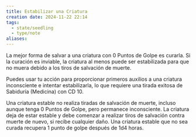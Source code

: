 ```yaml
---
title: Estabilizar una Criatura
creation date: 2024-11-22 22:14
tags:
  - state/seedling
  - type/note
aliases:
---
```

La mejor forma de salvar a una criatura con 0 Puntos de Golpe es curarla. Si la curación es inviable, la criatura al menos puede ser estabilizada para que no muera debido a los tiros de salvación de muerte.

Puedes usar tu acción para proporcionar primeros auxilios a una criatura inconsciente e intentar estabilizarla, lo que requiere una tirada exitosa de Sabiduría (Medicina) con CD 10.

Una criatura estable no realiza tiradas de salvación de muerte, incluso aunque tenga 0 Puntos de Golpe, pero permanece inconsciente. La criatura deja de estar estable y debe
comenzar a realizar tiros de salvación contra muerte de nuevo, si recibe cualquier daño. Una criatura estable que no sea curada recupera 1 punto de golpe después de 1d4 horas.
